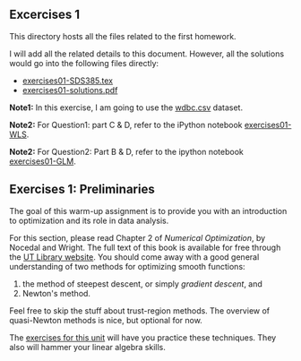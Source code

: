 ## Excercises 1 ##

This directory hosts all the files related to the first homework.

I will add all the related details to this document. However, all the solutions would go into the following files directly:
* [exercises01-SDS385.tex](exercises01-SDS385.tex)
* [exercises01-solutions.pdf](exercises01-solutions.pdf)

**Note1:**  In this exercise, I am going to use the [wdbc.csv](https://github.com/anvaribs/SDS385/tree/master/data/wdbc.csv) dataset. 

**Note2:** For Question1: part C & D, refer to the iPython notebook [exercises01-WLS](src/exercises01-WLS.ipynb).

**Note2:** For Question2: Part B & D, refer to the ipython notebook [exercises01-GLM](src/exercises01-GLM.ipynb).



 ## Exercises 1: Preliminaries
 
 The goal of this warm-up assignment is to provide you with an introduction to optimization and its role in data       analysis.
 
 For this section, please read Chapter 2 of _Numerical Optimization_, by Nocedal and Wright.  The full text of this    book is available for free through the [UT Library website](http://lib.utexas.edu).  You should come away with a      good general understanding of two methods for optimizing smooth functions:
 1) the method of steepest descent, or simply _gradient descent_, and
 2) Newton's method.
 
 Feel free to skip the stuff about trust-region methods.  The overview of quasi-Newton methods is nice, but optional   for now.
 
 The [exercises for this unit](exercises01-SDS385.pdf) will have you practice these techniques.  They also will hammer your linear algebra skills.
